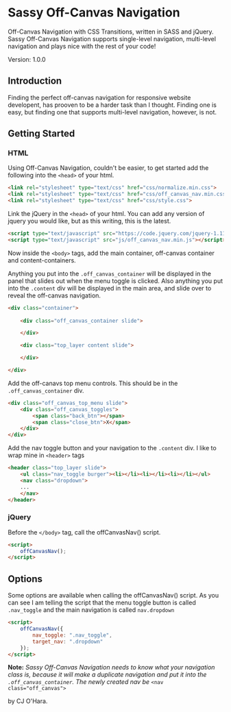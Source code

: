 Sassy Off-Canvas Navigation
===========================

Off-Canvas Navigation with CSS Transitions, written in SASS and jQuery. Sassy Off-Canvas Navigation supports single-level navigation, multi-level navigation and plays nice with the rest of your code!

Version: 1.0.0

## Introduction

Finding the perfect off-canvas navigation for responsive website developent, has prooven to be a harder task than I thought. Finding one is easy, but finding one that supports multi-level navigation, however, is not.

## Getting Started

### HTML

Using Off-Canvas Navigation, couldn't be easier, to get started add the following into the `<head>` of your html.

```html
<link rel="stylesheet" type="text/css" href="css/normalize.min.css">
<link rel="stylesheet" type="text/css" href="css/off_canvas_nav.min.css">
<link rel="stylesheet" type="text/css" href="css/style.css">
```

Link the jQuery in the `<head>` of your html.
You can add any version of jquery you would like, but as this writing, this is the latest.

```html
<script type="text/javascript" src="https://code.jquery.com/jquery-1.11.1.min.js"></script>
<script type="text/javascript" src="js/off_canvas_nav.min.js"></script>
```

Now inside the `<body>` tags, add the main container, off-canvas container and content-containers.

Anything you put into the `.off_canvas_container` will be displayed in the panel that slides out when the menu toggle is clicked. Also anything you put into the `.content` div will be displayed in the main area, and slide over to reveal the off-canvas navigation.

```html
<div class="container">
	
	<div class="off_canvas_container slide">

	</div>

	<div class="top_layer content slide">

	</div>

</div>
```

Add the off-canavs top menu controls. This should be in the `.off_canvas_container` div.

```html
<div class="off_canvas_top_menu slide">
	<div class="off_canvas_toggles">
		<span class="back_btn"></span>
		<span class="close_btn">X</span>
	</div>
</div>
```

Add the nav toggle button and your navigation to the `.content` div. I like to wrap mine in `<header>` tags

```html
<header class="top_layer slide">
	<ul class="nav_toggle burger"><li></li><li></li><li></li></ul>
	<nav class="dropdown">
	...
	</nav>
</header>
```

### jQuery



Before the `</body>` tag, call the offCanvasNav() script.

```html
<script>
	offCanvasNav();
</script>
```

## Options

Some options are available when calling the offCanvasNav() script. As you can see I am telling the script that the menu toggle button is called `.nav_toggle` and the main navigation is called `nav.dropdown`

```html
<script>
	offCanvasNav({
		nav_toggle: ".nav_toggle",
		target_nav: ".dropdown"
	});
</script>
```

**Note:** *Sassy Off-Canvas Navigation needs to know what your navigation class is, because it will make a duplicate navigation and put it into the `.off_canvas_container`.*
*The newly created nav be* `<nav class="off_canvas">`

by CJ O'Hara.